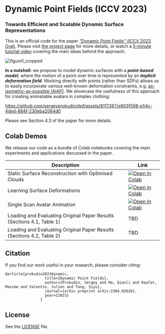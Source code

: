 # Dynamic Point Fields (ICCV 2023)

### Towards Efficient and Scalable Dynamic Surface Representations

This is an official code for the paper ["Dynamic Point Fields" (ICCV 2023 Oral)](https://arxiv.org/abs/2304.02626). Please visit [the project page](https://sergeyprokudin.github.io/dpf/) for more details, or watch a [5-minute tutorial video](https://www.youtube.com/watch?v=i-9eAgS8HEA) covering the main ideas behind the approach.

![figure1_cropped](https://github.com/sergeyprokudin/dpf/assets/8117267/006231a6-5c2c-4a27-b492-48758f200852)


**In a nutshell**: we propose to model dynamic surfaces with a _**point-based model**_, where the motion of a point over time is represented by an _**implicit deformation field**_. Working directly with points (rather than SDFs) allows us to easily incorporate various well-known deformation constraints, e.g. [as-isometric-as-possible (AIAP)](http://graphics.stanford.edu/~niloy/research/shape_space/shape_space_sig_07.html). We showcase the usefulness of this approach for creating animatable avatars in complex clothing:


https://github.com/sergeyprokudin/dpf/assets/8117267/e803f598-e54c-4ded-884f-230eba2064d0

Please see Section 4.3 of the paper for more details.

## Colab Demos

We release our code as a bundle of Colab notebooks covering the main experiments and applications discussed in the paper.

| Description      | Link |
| ----------- | ----------- |
| Static Surface Reconstruction with Optimised Clouds| [![Open In Colab](https://colab.research.google.com/assets/colab-badge.svg)](https://colab.research.google.com/github//sergeyprokudin/dpf/blob/main/colab_notebooks/Static_Surface_Reconstruction_with_Optimised_Clouds.ipynb)|
| Learning Surface Deformations | [![Open In Colab](https://colab.research.google.com/assets/colab-badge.svg)](https://colab.research.google.com/github//sergeyprokudin/dpf/blob/main/colab_notebooks/Learning_Surface_Deformations.ipynb)|
| Single Scan Avatar Animation | [![Open In Colab](https://colab.research.google.com/assets/colab-badge.svg)](https://colab.research.google.com/github//sergeyprokudin/dpf/blob/main/colab_notebooks/Single_Scan_Animation.ipynb)|
| Loading and Evaluating Original Paper Results (Sections 4.1, Table 1) | TBD |
| Loading and Evaluating Original Paper Results (Sections 4.2, Table 2) | TBD |

## Citation

If you find our work useful in your research, please consider citing:

```
@article{prokudin2023dynamic,
                  title={Dynamic Point Fields},
                  author={Prokudin, Sergey and Ma, Qianli and Raafat, Maxime and Valentin, Julien and Tang, Siyu},
                  journal={arXiv preprint arXiv:2304.02626},
                  year={2023}
                }
```

## License

See the [LICENSE](https://github.com/sergeyprokudin/dpf/blob/main/LICENSE) file.
